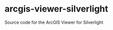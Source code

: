 arcgis-viewer-silverlight
=========================

Source code for the ArcGIS Viewer for Silverlight
